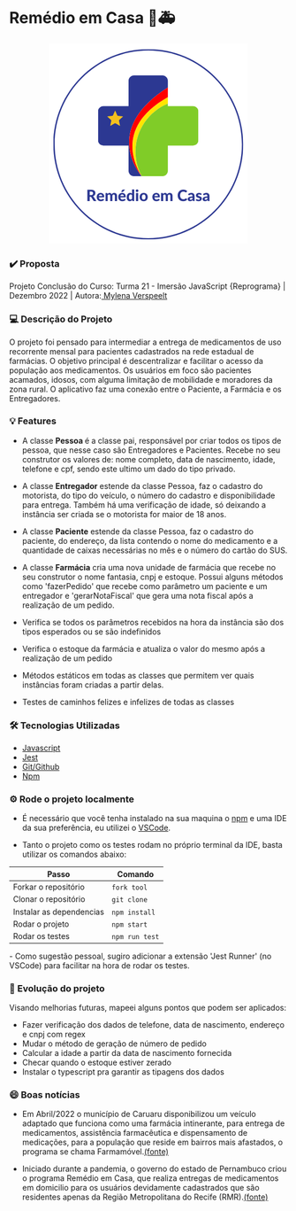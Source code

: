 
# Remédio em Casa 💊🚑

<div align='center'>
<img src="./public/images/logo.png" alt='Remédio em Casa Logomarca'/>
</div>

### ✔️ Proposta
Projeto Conclusão do Curso: Turma 21 - Imersão JavaScript {Reprograma} | Dezembro 2022 | Autora:<a target='_blank' href="https://www.linkedin.com/in/mylenaverspeelt/"> Mylena Verspeelt</a>

### 💻 Descrição do Projeto

O projeto foi pensado para intermediar a entrega de medicamentos de uso recorrente mensal para pacientes cadastrados na rede estadual de farmácias. O objetivo principal é descentralizar e facilitar o acesso da população aos medicamentos.
Os usuários em foco são pacientes acamados, idosos, com alguma limitação de mobilidade e moradores da zona rural.
O aplicativo faz uma conexão entre o Paciente, a Farmácia e os Entregadores.



### 💡 Features

- A classe <b>Pessoa </b>é a classe pai, responsável por criar todos os tipos de pessoa, que nesse caso são Entregadores e Pacientes. Recebe no seu construtor os valores de: nome completo, data de nascimento, idade, telefone e cpf, sendo este ultimo um dado do tipo privado.

- A classe <b>Entregador</b> estende da classe Pessoa, faz o cadastro do motorista, do tipo do veículo, o número do cadastro e disponibilidade para entrega. Também há uma verificação de idade, só deixando a instância ser criada se o motorista for maior de 18 anos.

- A classe <b>Paciente</b> estende da classe Pessoa, faz o cadastro do paciente, do endereço, da lista contendo o nome do medicamento e a quantidade de caixas necessárias no mês e o número do cartão do SUS.

- A classe <b>Farmácia</b> cria uma nova unidade de farmácia que recebe no seu construtor o nome fantasia, cnpj e estoque. Possui alguns métodos como 'fazerPedido' que recebe como parâmetro um paciente e um entregador e 'gerarNotaFiscal' que gera uma nota fiscal após a realização de um pedido. 

- Verifica se todos os parâmetros recebidos na hora da instância são dos tipos esperados ou se são indefinidos
- Verifica o estoque da farmácia e atualiza o valor do mesmo após a realização de um pedido
- Métodos estáticos em todas as classes que permitem ver quais instâncias foram criadas a partir delas.
- Testes de caminhos felizes e infelizes de todas as classes


### 🛠️ Tecnologias Utilizadas

- [Javascript](https://www.javascript.com/)
- [Jest](https://jestjs.io/pt-BR/)
- [Git/Github](https://github.com/)
- [Npm](https://www.npmjs.com/)
 

### ⚙️ Rode o projeto localmente

- É necessário que você tenha instalado na sua maquina o [npm](https://docs.npmjs.com/cli/v7/commands/npm-install) e uma IDE da sua preferência, eu utilizei o [VSCode](https://code.visualstudio.com/).

- Tanto o projeto como os testes rodam no próprio terminal da IDE, basta utilizar os comandos abaixo:

<div align='center'>

|                    Passo			               |       Comando	    |
| ------------------------------------------------ | ------------------ |
| Forkar o repositório				               | `fork tool`        |
| Clonar o repositório                             | `git clone`        |
| Instalar as dependencias                         | `npm install`      |
| Rodar o projeto                                  | `npm start`        |
| Rodar os testes 				                   |`npm run test`      |

</div>
- Como sugestão pessoal, sugiro adicionar a extensão 'Jest Runner' (no VSCode) para facilitar na hora de rodar os testes.

### 🚀 Evolução do projeto
Visando melhorias futuras, mapeei alguns pontos que podem ser aplicados:
- Fazer verificação dos dados de telefone, data de nascimento, endereço e cnpj com regex
- Mudar o método de geração de número de pedido
- Calcular a idade a partir da data de nascimento fornecida
- Checar quando o estoque estiver zerado
- Instalar o typescript pra garantir as tipagens dos dados

### 😄 Boas notícias 

- Em Abril/2022 o município de Caruaru disponibilizou um veículo adaptado que funciona como uma farmácia intinerante, para entrega de medicamentos, assistência farmacêutica e dispensamento de medicações, para a população que reside em bairros mais afastados, o programa se chama Farmamóvel.[(fonte)](https://portaldeprefeitura.com.br/2022/04/16/prefeitura-de-caruaru-inaugura-farmamovel-na-zona-rural-do-municipio-saiba-como-ter-acesso/)

- Iniciado durante a pandemia, o governo do estado de Pernambuco criou o programa Remédio em Casa, que realiza entregas de medicamentos em domicilio para os usuários devidamente cadastrados que são residentes apenas da Região Metropolitana do Recife (RMR).[(fonte)](http://portal.saude.pe.gov.br/noticias/secretaria/farmacia-de-pe-realiza-entrega-em-domicilio) 
